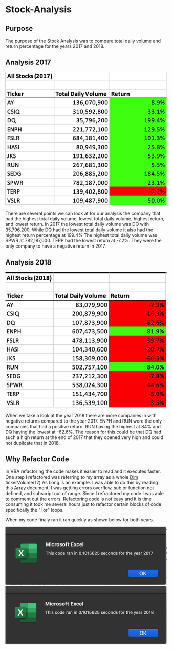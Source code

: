 # Stock-Analysis

## Purpose
   The purpose of the Stock Analysis was to compare total daily volume and return percentage for the years 2017 and 2018.


## Analysis 2017
![2017 Stock Analysis](https://github.com/AmirO8/Stock-Analysis/blob/main/Week%202%20Challenge/Resources/2017%20Stock%20Analysis.png)

There are several points we can look at for our analysis the company that had the highest total daily volume, lowest total daily volume, highest return, and lowest return.
In 2017 the lowest total daily volume was DQ with 35,796,200. While DQ had the lowest total daily volume it also had the highest return percentage at 199.4%
The highest total daily volume was SPWR at 782,187,000. TERP had the lowest return at -7.2%. They were the only company to have a negative return in 2017.

## Analysis 2018
![2018 Stock Analysis](https://github.com/AmirO8/Stock-Analysis/blob/main/Week%202%20Challenge/Resources/2018%20Stock%20Analysis.png)

When we take a look at the year 2018 there are more companies in with negative returns compared to the year 2017. ENPH and RUN were the only companies that had a positive return. RUN having the highest at 84% and DQ having the lowest at -62.6%. The reason for this could be that DQ had such a high return at the end of 2017 that they opened very high and could not duplicate that in 2018.

## Why Refactor Code
In VBA refactoring the code makes it easier to read and it executes faster. One step I refactored was referring to my array as a whole [Dim](https://docs.microsoft.com/en-us/office/vba/language/reference/user-interface-help/dim-statement) tickerVolume(12) As Long is an example. I was able to do this by reading this [Array](https://docs.microsoft.com/en-us/office/vba/language/concepts/getting-started/using-arrays) document. 
I was getting errors overflow, sub or function not defined, and subscript out of range. Since I refractored my code I was able to comment out the errors. Refactoring code is not easy and it is time consuming it took me several hours just to refactor certain blocks of code specifically the "For" loops.

When my code finaly ran it ran quickly as shown below for both years.

![2017 code speed](https://github.com/AmirO8/Stock-Analysis/blob/main/Week%202%20Challenge/Resources/VBA_Challenge_2017.png)
![2018 code speed](https://github.com/AmirO8/Stock-Analysis/blob/main/Week%202%20Challenge/Resources/VBA_Challenge_2018.png)

